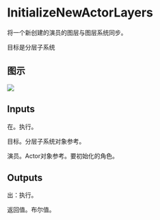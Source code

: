 # InitializeNewActorLayers

将一个新创建的演员的图层与图层系统同步。

目标是分层子系统

## 图示

![]($-20221218-19375306.png)

## Inputs

在。执行。

目标。分层子系统对象参考。

演员。Actor对象参考。要初始化的角色。  

## Outputs

出：执行。

返回值。布尔值。
